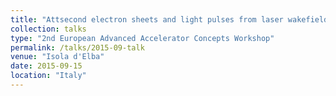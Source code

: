 ```yaml
---
title: "Attsecond electron sheets and light pulses from laser wakefields"
collection: talks
type: "2nd European Advanced Accelerator Concepts Workshop"
permalink: /talks/2015-09-talk
venue: "Isola d'Elba"
date: 2015-09-15
location: "Italy"
---
```

